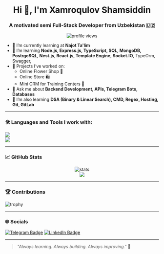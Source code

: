 <h1 align="center">Hi 👋, I'm Xamroqulov Shamsiddin</h1>
<h3 align="center">A motivated semi Full-Stack Developer from Uzbekistan 🇺🇿</h3>

<p align="center">
  <img src="https://komarev.com/ghpvc/?username=shamsiddinxamrokulov&label=Profile%20views&color=0e75b6&style=flat" alt="profile views" />
</p>

- 🔭 I’m currently learning at **Najot Ta'lim**
- 🌱 I’m learning **Node.js, Express.js, TypeScript, SQL, MongoDB, PostrgeSQL, Nest.js, React.js, Template Engine, Socket.IO**, TypeOrm, Swagger,
- 🚀 Projects I’ve worked on:
  - Online Flower Shop 🌸
  - Online Store 🛍️
  - Mini CRM for Training Centers 🏫
- 💬 Ask me about **Backend Development, APIs, Telegram Bots, Databases**
- 🧠 I’m also learning **DSA (Binary & Linear Search), CMD, Regex, Hosting, Git, GitLab**

---

### 🛠️ Languages and Tools I work with:

<p align="left">
  <img src="https://skillicons.dev/icons?i=html,css,js,ts,react,nodejs,express,mysql,mongodb,regex,git,github,gitlab,linux,vscode,cloudflare" />
  <br/>
  <img src="https://skillicons.dev/icons?i=vercel,netlify,postman,cmd,bash" />
</p>

---

### 📈 GitHub Stats
<p align="center">
  <img src="https://github-readme-stats.vercel.app/api?username=shamsiddinxamrokulov&show_icons=true&theme=radical" alt="stats" />
  <br>
  <img src="https://github-readme-streak-stats.herokuapp.com/?user=shamsiddinxamrokulov&theme=radical" />
</p>

---

### 🏆 Contributions
![trophy](https://github-profile-trophy.vercel.app/?username=shamsiddinxamrokulov&theme=darkhub&no-frame=true)

---

### 🌐 Socials
[![Telegram Badge](https://img.shields.io/badge/-Telegram-2CA5E0?style=for-the-badge&logo=telegram&logoColor=white)]([https://t.me/khamrakul0v])
[![LinkedIn Badge](https://img.shields.io/badge/-LinkedIn-blue?style=for-the-badge&logo=Linkedin&logoColor=white)]([https://www.linkedin.com/in/shamsiddin-xamroqulov-b67695342])

---

> *"Always learning. Always building. Always improving."* 🚀
